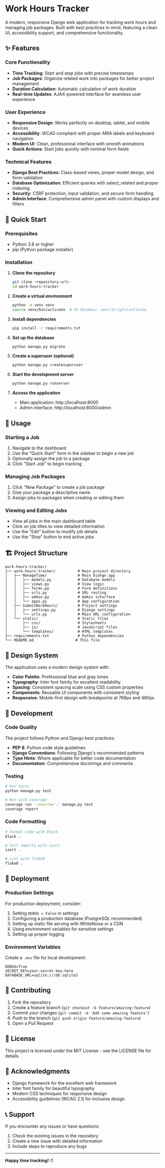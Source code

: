 # Work Hours Tracker

A modern, responsive Django web application for tracking work hours and managing job packages. Built with best practices in mind, featuring a clean UI, accessibility support, and comprehensive functionality.

## ✨ Features

### Core Functionality

- **Time Tracking**: Start and stop jobs with precise timestamps
- **Job Packages**: Organize related work into packages for better project management
- **Duration Calculation**: Automatic calculation of work duration
- **Real-time Updates**: AJAX-powered interface for seamless user experience

### User Experience

- **Responsive Design**: Works perfectly on desktop, tablet, and mobile devices
- **Accessibility**: WCAG compliant with proper ARIA labels and keyboard navigation
- **Modern UI**: Clean, professional interface with smooth animations
- **Quick Actions**: Start jobs quickly with minimal form fields

### Technical Features

- **Django Best Practices**: Class-based views, proper model design, and form validation
- **Database Optimization**: Efficient queries with select_related and proper indexing
- **Security**: CSRF protection, input validation, and secure form handling
- **Admin Interface**: Comprehensive admin panel with custom displays and filters

## 🚀 Quick Start

### Prerequisites

- Python 3.8 or higher
- pip (Python package installer)

### Installation

1. **Clone the repository**

   ```bash
   git clone <repository-url>
   cd work-hours-tracker
   ```

2. **Create a virtual environment**

   ```bash
   python -m venv venv
   source venv/bin/activate  # On Windows: venv\Scripts\activate
   ```

3. **Install dependencies**

   ```bash
   pip install -r requirements.txt
   ```

4. **Set up the database**

   ```bash
   python manage.py migrate
   ```

5. **Create a superuser (optional)**

   ```bash
   python manage.py createsuperuser
   ```

6. **Start the development server**

   ```bash
   python manage.py runserver
   ```

7. **Access the application**
   - Main application: http://localhost:8000
   - Admin interface: http://localhost:8000/admin

## 📱 Usage

### Starting a Job

1. Navigate to the dashboard
2. Use the "Quick Start" form in the sidebar to begin a new job
3. Optionally assign the job to a package
4. Click "Start Job" to begin tracking

### Managing Job Packages

1. Click "New Package" to create a job package
2. Give your package a descriptive name
3. Assign jobs to packages when creating or editing them

### Viewing and Editing Jobs

- View all jobs in the main dashboard table
- Click on job titles to view detailed information
- Use the "Edit" button to modify job details
- Use the "Stop" button to end active jobs

## 🏗️ Project Structure

```
work-hours-tracker/
├── work-hours-tracker/          # Main project directory
│   ├── ManageTime/              # Main Django app
│   │   ├── models.py            # Database models
│   │   ├── views.py             # View logic
│   │   ├── forms.py             # Form definitions
│   │   ├── urls.py              # URL routing
│   │   ├── admin.py             # Admin interface
│   │   └── apps.py              # App configuration
│   ├── SubmitWorkHours/         # Project settings
│   │   ├── settings.py          # Django settings
│   │   └── urls.py              # Main URL configuration
│   └── static/                  # Static files
│       ├── css/                 # Stylesheets
│       ├── js/                  # JavaScript files
│       └── templates/           # HTML templates
├── requirements.txt             # Python dependencies
└── README.md                   # This file
```

## 🎨 Design System

The application uses a modern design system with:

- **Color Palette**: Professional blue and gray tones
- **Typography**: Inter font family for excellent readability
- **Spacing**: Consistent spacing scale using CSS custom properties
- **Components**: Reusable UI components with consistent styling
- **Responsive**: Mobile-first design with breakpoints at 768px and 480px

## 🔧 Development

### Code Quality

The project follows Python and Django best practices:

- **PEP 8**: Python code style guidelines
- **Django Conventions**: Following Django's recommended patterns
- **Type Hints**: Where applicable for better code documentation
- **Documentation**: Comprehensive docstrings and comments

### Testing

```bash
# Run tests
python manage.py test

# Run with coverage
coverage run --source='.' manage.py test
coverage report
```

### Code Formatting

```bash
# Format code with Black
black .

# Sort imports with isort
isort .

# Lint with flake8
flake8 .
```

## 🚀 Deployment

### Production Settings

For production deployment, consider:

1. Setting `DEBUG = False` in settings
2. Configuring a production database (PostgreSQL recommended)
3. Setting up static file serving with WhiteNoise or a CDN
4. Using environment variables for sensitive settings
5. Setting up proper logging

### Environment Variables

Create a `.env` file for local development:

```
DEBUG=True
SECRET_KEY=your-secret-key-here
DATABASE_URL=sqlite:///db.sqlite3
```

## 🤝 Contributing

1. Fork the repository
2. Create a feature branch (`git checkout -b feature/amazing-feature`)
3. Commit your changes (`git commit -m 'Add some amazing feature'`)
4. Push to the branch (`git push origin feature/amazing-feature`)
5. Open a Pull Request

## 📄 License

This project is licensed under the MIT License - see the LICENSE file for details.

## 🙏 Acknowledgments

- Django framework for the excellent web framework
- Inter font family for beautiful typography
- Modern CSS techniques for responsive design
- Accessibility guidelines (WCAG 2.1) for inclusive design

## 📞 Support

If you encounter any issues or have questions:

1. Check the existing issues in the repository
2. Create a new issue with detailed information
3. Include steps to reproduce any bugs

---

**Happy time tracking!** ⏰
